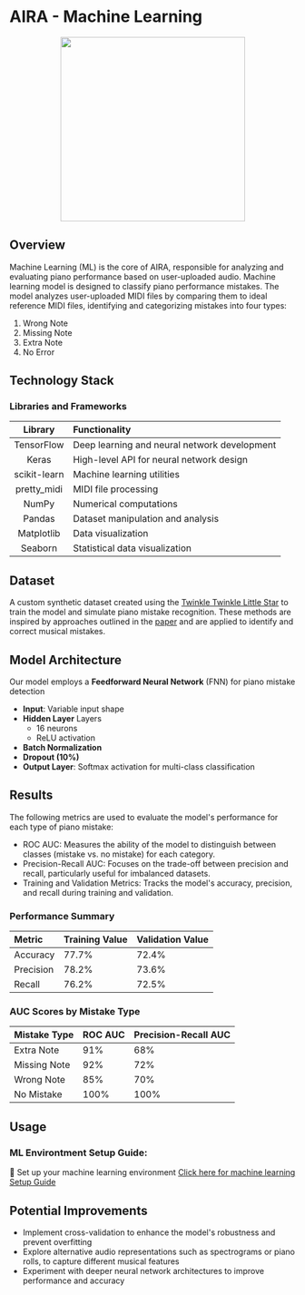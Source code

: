 # AIRA - Machine Learning

<p align="center" ><img src="https://upload.wikimedia.org/wikipedia/commons/thumb/a/ab/TensorFlow_logo.svg/512px-TensorFlow_logo.svg.png?20211220215155" width="325"/> </p>

## Overview

Machine Learning (ML) is the core of AIRA, responsible for analyzing and evaluating piano performance based on user-uploaded audio. Machine learning model is designed to classify piano performance mistakes. The model analyzes user-uploaded MIDI files by comparing them to ideal reference MIDI files, identifying and categorizing mistakes into four types: 
1. Wrong Note
2. Missing Note
3. Extra Note
4. No Error

## Technology Stack
### Libraries and Frameworks
| Library            | Functionality              |
|:------------------:|:--------------------------|
| TensorFlow         | Deep learning and neural network development | 
| Keras              | High-level API for neural network design     | 
| scikit-learn       | Machine learning utilities                   | 
| pretty_midi        | MIDI file processing | 
| NumPy              | Numerical computations                          | 
| Pandas             | Dataset manipulation and analysis               | 
| Matplotlib         | Data visualization               | 
| Seaborn            | Statistical data visualization               | 

## Dataset
A custom synthetic dataset created using the [Twinkle Twinkle Little Star](https://musescore.com/juliathezhu/twinkle-twinkle-little-star-easy) to train the model and simulate piano mistake recognition. These methods are inspired by approaches outlined in the [paper](https://repositori.upf.edu/bitstream/handle/10230/60657/morsi_SMC_simu.pdf?sequence=1&isAllowed=y) and are applied to identify and correct musical mistakes.

## Model Architecture
Our model employs a **Feedforward Neural Network** (FNN) for piano mistake detection
- **Input**: Variable input shape
- **Hidden Layer** Layers
  - 16 neurons
  - ReLU activation
- **Batch Normalization**
- **Dropout (10%)**
- **Output Layer**: Softmax activation for multi-class classification

## Results
The following metrics are used to evaluate the model's performance for each type of piano mistake:
- ROC AUC: Measures the ability of the model to distinguish between classes (mistake vs. no mistake) for each category.
- Precision-Recall AUC: Focuses on the trade-off between precision and recall, particularly useful for imbalanced datasets.
- Training and Validation Metrics: Tracks the model's accuracy, precision, and recall during training and validation.

### Performance Summary
| **Metric**          | **Training Value**  | **Validation Value**  |
|:------------------  |:--------------------|:----------------------|
| Accuracy            | 77.7%               | 72.4%                 |
| Precision           | 78.2%               | 73.6%                 |
| Recall              | 76.2%               | 72.5%                 |

### AUC Scores by Mistake Type
| **Mistake Type**    | **ROC AUC**  | **Precision-Recall AUC**  |
|:------------------  |:-------------|:--------------------------|
| Extra Note          | 91%          | 68%                       |
| Missing Note        | 92%          | 72%                       |
| Wrong Note          | 85%          | 70%                       |
| No Mistake          | 100%         | 100%                      |

## Usage
### ML Environtment Setup Guide:
🚀 Set up your machine learning environment
[Click here for machine learning Setup Guide](https://github.com/TCHWG/)

## Potential Improvements
- Implement cross-validation to enhance the model's robustness and prevent overfitting
- Explore alternative audio representations such as spectrograms or piano rolls, to capture different musical features
- Experiment with deeper neural network architectures to improve performance and accuracy